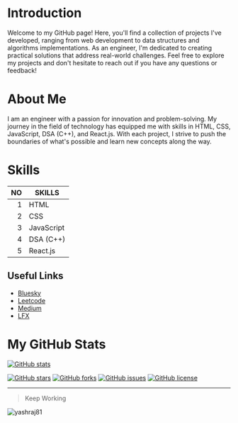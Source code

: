 # Introduction
Welcome to my GitHub page! Here, you'll find a collection of projects I've developed, ranging from web development to data structures and algorithms implementations. As an engineer, I'm dedicated to creating practical solutions that address real-world challenges. Feel free to explore my projects and don't hesitate to reach out if you have any questions or feedback!

# About Me
I am an engineer with a passion for innovation and problem-solving. My journey in the field of technology has equipped me with skills in HTML, CSS, JavaScript, DSA (C++), and React.js. With each project, I strive to push the boundaries of what's possible and learn new concepts along the way.

# Skills

| NO   | SKILLS       |
|-----:|--------------|
| 1    | HTML         |
| 2    | CSS          |
| 3    | JavaScript   |
| 4    | DSA (C++)    |
| 5    | React.js     |


## Useful Links
- [Bluesky](https://bsky.app/profile/yashrajdhamale.bsky.social)
- [Leetcode](https://leetcode.com/yashrajdhamale/)
- [Medium](https://yashrajdhamale.medium.com/)
- [LFX](https://openprofile.dev/profile/yashrajdhamale)

# My GitHub Stats

[![GitHub stats](https://img.shields.io/badge/dynamic/json?label=GitHub%20Stats&query=%24.total_count&url=https%3A%2F%2Fapi.github.com%2Fsearch%2Frepositories%3Fq%3Duser%3Ayourusername)](https://github.com/yashrajdhamale)

[![GitHub stars](https://img.shields.io/github/stars/yashrajdhamale/QR.svg)](https://github.com/yashrajdhamale/QR/stargazers)
[![GitHub forks](https://img.shields.io/github/forks/yashrajdhamale/QR.svg)](https://github.com/yashrajdhamale/QR/network)
[![GitHub issues](https://img.shields.io/github/issues/yashrajdhamale/QR.svg)](https://github.com/yashrajdhamale/QR/issues)
[![GitHub license](https://img.shields.io/github/license/yashrajdhamale/QR.svg)](https://github.com/yashrajdhamale/QR/blob/main/LICENSE)

---
> Keep Working
<p align="left"> <img src="https://komarev.com/ghpvc/?username=yashraj81&label=Profile%20views&color=0e75b6&style=flat" alt="yashraj81" /> </p>
